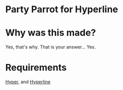 # Party Parrot for Hyperline

# Why was this made?
Yes, that's why. That is your answer... Yes.


# Requirements
[Hyper](https://github.com/zeit/hyper), and [Hyperline](https://github.com/hyperline/hyperline)
